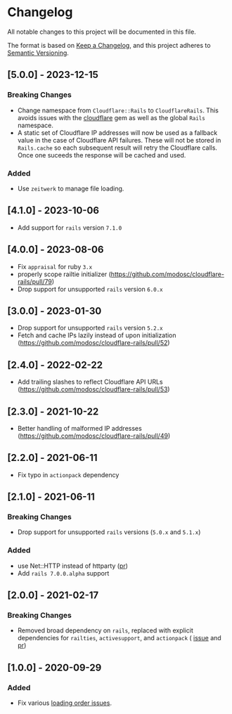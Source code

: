 # Changelog
All notable changes to this project will be documented in this file.

The format is based on [Keep a Changelog](https://keepachangelog.com/en/1.0.0/),
and this project adheres to [Semantic Versioning](https://semver.org/spec/v2.0.0.html).

## [5.0.0] - 2023-12-15
### Breaking Changes
- Change namespace from `Cloudflare::Rails` to `CloudflareRails`. This avoids issues with the [cloudflare](https://github.com/socketry/cloudflare) gem as well as the global `Rails` namespace.
- A static set of Cloudflare IP addresses will now be used as a fallback value in the case of Cloudflare API failures. These will not be stored in `Rails.cache` so each subsequent result will retry the Cloudflare calls. Once one suceeds the response will be cached and used.

### Added
- Use `zeitwerk` to manage file loading.

## [4.1.0] - 2023-10-06
- Add support for `rails` version `7.1.0`

## [4.0.0] - 2023-08-06
- Fix `appraisal` for ruby `3.x`
- properly scope railtie initializer (https://github.com/modosc/cloudflare-rails/pull/79)
- Drop support for unsupported `rails` version `6.0.x`

## [3.0.0] - 2023-01-30
- Drop support for unsupported `rails` version `5.2.x`
- Fetch and cache IPs lazily instead of upon initialization (https://github.com/modosc/cloudflare-rails/pull/52)

## [2.4.0] - 2022-02-22
- Add trailing slashes to reflect Cloudflare API URLs (https://github.com/modosc/cloudflare-rails/pull/53)

## [2.3.0] - 2021-10-22
-  Better handling of malformed IP addresses (https://github.com/modosc/cloudflare-rails/pull/49)

## [2.2.0] - 2021-06-11
- Fix typo in `actionpack` dependency

## [2.1.0] - 2021-06-11
### Breaking Changes
- Drop support for unsupported `rails` versions (`5.0.x` and `5.1.x`)

### Added
- use Net::HTTP instead of httparty ([pr](https://github.com/modosc/cloudflare-rails/pull/44))
- Add `rails 7.0.0.alpha` support

## [2.0.0] - 2021-02-17
### Breaking Changes
- Removed broad dependency on `rails`, replaced with explicit dependencies for `railties`, `activesupport`, and `actionpack` ( [issue](https://github.com/modosc/cloudflare-rails/issues/34) and [pr](https://github.com/modosc/cloudflare-rails/pull/35))

## [1.0.0] - 2020-09-29
### Added

- Fix various [loading order issues](https://github.com/modosc/cloudflare-rails/pull/25).
